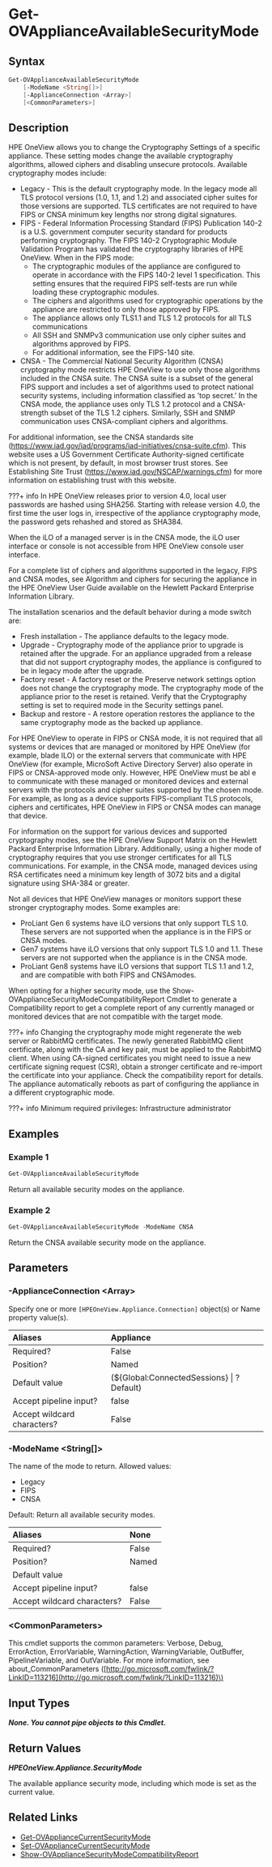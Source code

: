 ﻿---
description: Get appliance available security cryptography modes.
---

# Get-OVApplianceAvailableSecurityMode

## Syntax

```powershell
Get-OVApplianceAvailableSecurityMode
    [-ModeName <String[]>]
    [-ApplianceConnection <Array>]
    [<CommonParameters>]
```

## Description

HPE OneView allows you to change the Cryptography Settings of a specific appliance.  These setting modes change the available cryptography algorithms, allowed ciphers and disabling unsecure protocols.  Available cryptography modes include:

* Legacy - This is the default cryptography mode. In the legacy mode all TLS protocol versions (1.0, 1.1, and 1.2) and associated cipher suites for those versions are supported. TLS certificates are not required to have FIPS or CNSA minimum key lengths nor strong digital signatures.
* FIPS - Federal Information Processing Standard (FIPS) Publication 140-2 is a U.S. government computer security standard for products performing cryptography. The FIPS 140-2 Cryptographic Module Validation Program has validated the cryptography libraries of HPE OneView. When in the FIPS mode:
    * The cryptographic modules of the appliance are configured to operate in accordance with the FIPS 140-2 level 1 specification. This setting ensures that the required FIPS self-tests are run while loading these cryptographic modules.
    * The ciphers and algorithms used for cryptographic operations by the appliance are restricted to only those approved by FIPS.
    * The appliance allows only TLS1.1 and TLS 1.2 protocols for all TLS communications
    * All SSH and SNMPv3 communication use only cipher suites and algorithms approved by FIPS.
    * For additional information, see the FIPS-140 site.
* CNSA - The Commercial National Security Algorithm (CNSA) cryptography mode restricts HPE OneView to use only those algorithms included in the CNSA suite. The CNSA suite is a subset of the general FIPS support and includes a set of algorithms used to protect national security systems, including information classified as 'top secret.' In the CNSA mode, the appliance uses only TLS 1.2 protocol and a CNSA-strength subset of the TLS 1.2 ciphers. Similarly, SSH and SNMP communication uses CNSA-compliant ciphers and algorithms.

For additional information, see the CNSA standards site (https://www.iad.gov/iad/programs/iad-initiatives/cnsa-suite.cfm). This website uses a US Government Certificate Authority-signed certificate which is not present, by default, in most browser trust stores. See Establishing Site Trust (https://www.iad.gov/NSCAP/warnings.cfm) for more information on establishing trust with this website.

???+ info
     In HPE OneView releases prior to version 4.0, local user passwords are hashed using SHA256. Starting with release version 4.0, the first time the user logs in, irrespective of the appliance cryptography mode, the password gets rehashed and stored as SHA384.


When the iLO of a managed server is in the CNSA mode, the iLO user interface or console is not accessible from HPE OneView console user interface.

For a complete list of ciphers and algorithms supported in the legacy, FIPS and CNSA modes, see Algorithm and ciphers for securing the appliance in the HPE OneView User Guide available on the Hewlett Packard Enterprise Information Library.

The installation scenarios and the default behavior during a mode switch are:

* Fresh installation - The appliance defaults to the legacy mode.
* Upgrade - Cryptography mode of the appliance prior to upgrade is retained after the upgrade. For an appliance upgraded from a release that did not support cryptography modes, the appliance is configured to be in legacy mode after the upgrade.
* Factory reset - A factory reset or the Preserve network settings option does not change the cryptography mode. The cryptography mode of the appliance prior to the reset is retained. Verify that the Cryptography setting is set to required mode in the Security settings panel.
* Backup and restore - A restore operation restores the appliance to the same cryptography mode as the backed up appliance.

For HPE OneView to operate in FIPS or CNSA mode, it is not required that all systems or devices that are managed or monitored by HPE OneView (for example, blade ILO) or the external servers that communicate with HPE OneView (for example, MicroSoft Active Directory Server) also operate in FIPS or CNSA-approved mode only. However, HPE OneView must be abl
e to communicate with these managed or monitored devices and external servers with the protocols and cipher suites supported by the chosen mode. For example, as long as a device supports FIPS-compliant TLS protocols, ciphers and certificates, HPE OneView in FIPS or CNSA modes can manage that device.

For information on the support for various devices and supported cryptography modes, see the HPE OneView Support Matrix on the Hewlett Packard Enterprise Information Library.
Additionally, using a higher mode of cryptography requires that you use stronger certificates for all TLS communications. For example, in the CNSA mode, managed devices using RSA certificates need a minimum key length of 3072 bits and a digital signature using SHA-384 or greater.

Not all devices that HPE OneView manages or monitors support these stronger cryptography modes. Some examples are:

* ProLiant Gen 6 systems have iLO versions that only support TLS 1.0. These servers are not supported when the appliance is in the FIPS or CNSA modes.
* Gen7 systems have iLO versions that only support TLS 1.0 and 1.1. These servers are not supported when the appliance is in the CNSA mode.
* ProLiant Gen8 systems have iLO versions that support TLS 1.1 and 1.2, and are compatible with both FIPS and CNSAmodes.

When opting for a higher security mode, use the Show-OVApplianceSecurityModeCompatibilityReport Cmdlet to generate a Compatibility report to get a complete report of any currently managed or monitored devices that are not compatible with the target mode.

???+ info
     Changing the cryptography mode might regenerate the web server or RabbitMQ certificates. The newly generated RabbitMQ client certificate, along with the CA and key pair, must be applied to the RabbitMQ client. When using CA-signed certificates you might need to issue a new certificate signing request (CSR), obtain a stronger certificate and re-import the certificate into your appliance. Check the compatibility report for details. The appliance automatically reboots as part of configuring the appliance in a different cryptographic mode.


???+ info
    Minimum required privileges: Infrastructure administrator
    

## Examples

###  Example 1 

```powershell
Get-OVApplianceAvailableSecurityMode
```

Return all available security modes on the appliance.

###  Example 2 

```powershell
Get-OVApplianceAvailableSecurityMode -ModeName CNSA
```

Return the CNSA available security mode on the appliance.

## Parameters

### -ApplianceConnection &lt;Array&gt;

Specify one or more `[HPEOneView.Appliance.Connection]` object(s) or Name property value(s).

| Aliases | Appliance |
| :--- | :--- |
| Required? | False |
| Position? | Named |
| Default value | (${Global:ConnectedSessions} &vert; ? Default) |
| Accept pipeline input? | false |
| Accept wildcard characters? | False |

### -ModeName &lt;String[]&gt;

The name of the mode to return. Allowed values:

* Legacy
* FIPS
* CNSA

Default: Return all available security modes.

| Aliases | None |
| :--- | :--- |
| Required? | False |
| Position? | Named |
| Default value |  |
| Accept pipeline input? | false |
| Accept wildcard characters? | False |

### &lt;CommonParameters&gt;

This cmdlet supports the common parameters: Verbose, Debug, ErrorAction, ErrorVariable, WarningAction, WarningVariable, OutBuffer, PipelineVariable, and OutVariable. For more information, see about\_CommonParameters \([http://go.microsoft.com/fwlink/?LinkID=113216](http://go.microsoft.com/fwlink/?LinkID=113216)\)

## Input Types

_**None.  You cannot pipe objects to this Cmdlet.**_

## Return Values

_**HPEOneView.Appliance.SecurityMode**_

The available appliance security mode, including which mode is set as the current value.

## Related Links

* [Get-OVApplianceCurrentSecurityMode](get-ovappliancecurrentsecuritymode.md)
* [Set-OVApplianceCurrentSecurityMode](set-ovappliancecurrentsecuritymode.md)
* [Show-OVApplianceSecurityModeCompatibilityReport](show-ovappliancesecuritymodecompatibilityreport.md)
